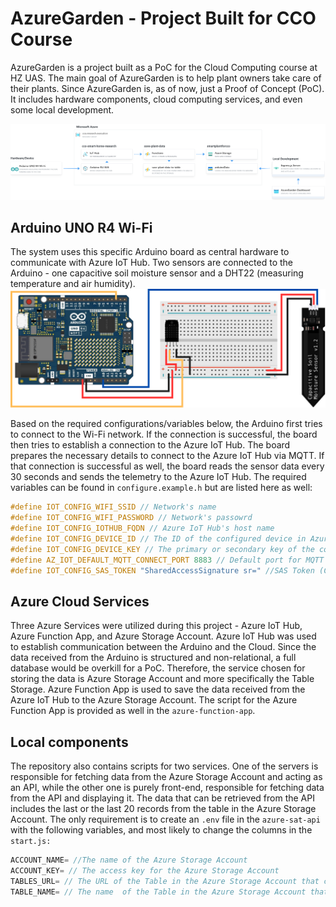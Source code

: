 # AzureGarden - Project Built for CCO Course

AzureGarden is a project built as a PoC for the Cloud Computing course at HZ UAS. The main goal of AzureGarden is to help plant owners take care of their plants. Since AzureGarden is, as of now, just a Proof of Concept (PoC). It includes hardware components, cloud computing services, and even some local development.

![Azure Diagram](/images/azure-diagram.png)

## Arduino UNO R4 Wi-Fi

The system uses this specific Arduino board as central hardware to communicate with Azure IoT Hub. Two sensors are connected to the Arduino - one capacitive soil moisture sensor and a DHT22 (measuring temperature and air humidity). 
![Arduino Circuit](/images/arduino-circuit.png)

Based on the required configurations/variables below, the Arduino first tries to connect to the Wi-Fi network. If the connection is successful, the board then tries to establish a connection to the Azure IoT Hub. The board prepares the necessary details to connect to the Azure IoT Hub via MQTT. If that connection is successful as well, the board reads the sensor data every 30 seconds and sends the telemetry to the Azure IoT Hub. The required variables can be found in `configure.example.h` but are listed here as well:

```cpp
#define IOT_CONFIG_WIFI_SSID // Network's name
#define IOT_CONFIG_WIFI_PASSWORD // Network's passowrd
#define IOT_CONFIG_IOTHUB_FQDN // Azure IoT Hub's host name
#define IOT_CONFIG_DEVICE_ID // The ID of the configured device in Azure IoT Hub
#define IOT_CONFIG_DEVICE_KEY // The primary or secondary key of the configured device in Azure IoT Hub
#define AZ_IOT_DEFAULT_MQTT_CONNECT_PORT 8883 // Default port for MQTT
#define IOT_CONFIG_SAS_TOKEN "SharedAccessSignature sr=" //SAS Token (Can be created via Azure Cloud Shell )
```

## Azure Cloud Services

Three Azure Services were utilized during this project - Azure IoT Hub, Azure Function App, and Azure Storage Account. Azure IoT Hub was used to establish communication between the Arduino and the Cloud. Since the data received from the Arduino is structured and non-relational, a full database would be overkill for a PoC. Therefore, the service chosen for storing the data is Azure Storage Account and more specifically the Table Storage. Azure Function App is used to save the data received from the Azure IoT Hub to the Azure Storage Account. The script for the Azure Function App is provided as well in the `azure-function-app`.

## Local components

The repository also contains scripts for two services. One of the servers is responsible for fetching data from the Azure Storage Account and acting as an API, while the other one is purely front-end, responsible for fetching data from the API and displaying it. The data that can be retrieved from the API includes the last or the last 20 records from the table in the Azure Storage Account. The only requirement is to create an `.env` file in the `azure-sat-api` with the following variables, and most likely to change the columns in the `start.js:`
```js
ACCOUNT_NAME= //The name of the Azure Storage Account
ACCOUNT_KEY= // The access key for the Azure Storage Account
TABLES_URL= // The URL of the Table in the Azure Storage Account that contains the required data
TABLE_NAME= // The name  of the Table in the Azure Storage Account that contains the required data
```

